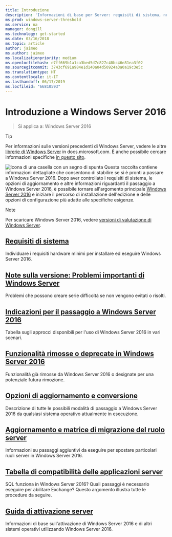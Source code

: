 ```yaml
---
title: Introduzione
description: 'Informazioni di base per Server: requisiti di sistema, note sulla versione, opzioni di aggiornamento'
ms.prod: windows-server-threshold
ms.service: na
manager: dongill
ms.technology: get-started
ms.date: 03/16/2018
ms.topic: article
author: jaimeo
ms.author: jaimeo
ms.localizationpriority: medium
ms.openlocfilehash: e7ff669b1a1ca3bed5d7c827c40bc46e81ea3f02
ms.sourcegitcommit: 3743cf691a984e1d140a04d50924a3a0a19c3e5c
ms.translationtype: HT
ms.contentlocale: it-IT
ms.lasthandoff: 06/17/2019
ms.locfileid: "66810593"
---
```

# <a name="get-started-with-windows-server-2016"></a>Introduzione a Windows Server 2016

>Si applica a: Windows Server 2016

> [!TIP]
> Per informazioni sulle versioni precedenti di Windows Server, vedere le altre [librerie di Windows Server](/previous-versions/windows/) in docs.microsoft.com. È anche possibile cercare informazioni specifiche [in questo sito](https://docs.microsoft.com/search/index?search=Windows+Server&dataSource=previousVersions).

![Icona di una casella con un segno di spunta](../media/landing-icons/getstarted.png) Questa raccolta contiene informazioni dettagliate che consentono di stabilire se si è pronti a passare a Windows Server 2016. Dopo aver controllato i requisiti di sistema, le opzioni di aggiornamento e altre informazioni riguardanti il passaggio a Windows Server 2016, è possibile tornare all'argomento principale [Windows Server 2016](Windows-Server-2016.md) e iniziare il percorso di installazione dell'edizione e delle opzioni di configurazione più adatte alle specifiche esigenze. 

> [!Note]
> Per scaricare Windows Server 2016, vedere [versioni di valutazione di Windows Server](https://www.microsoft.com/evalcenter/evaluate-windows-server-2016).


## <a name="system-requirementssystem-requirementsmd"></a>[Requisiti di sistema](system-requirements.md)
Individuare i requisiti hardware minimi per installare ed eseguire Windows Server 2016.

## <a name="release-notes-important-issues-in-windows-serverwindows-server-2016-ga-release-notesmd"></a>[Note sulla versione: Problemi importanti di Windows Server](Windows-Server-2016-GA-Release-Notes.md)
Problemi che possono creare serie difficoltà se non vengono evitati o risolti.

## <a name="recommendations-for-moving-to-windows-server-2016recommendations-moving-to-server2016md"></a>[Indicazioni per il passaggio a Windows Server 2016](Recommendations-moving-to-Server2016.md)
Tabella sugli approcci disponibili per l'uso di Windows Server 2016 in vari scenari.

## <a name="features-removed-or-deprecated-in--windows-server-2016deprecated-featuresmd"></a>[Funzionalità rimosse o deprecate in Windows Server 2016](deprecated-features.md)
Funzionalità già rimosse da Windows Server 2016 o designate per una potenziale futura rimozione.

## <a name="upgrade-and-conversion-optionssupported-upgrade-pathsmd"></a>[Opzioni di aggiornamento e conversione](Supported-Upgrade-Paths.md)
Descrizione di tutte le possibili modalità di passaggio a Windows Server 2016 da qualsiasi sistema operativo attualmente in esecuzione.

## <a name="server-role-upgrade-and-migration-matrixserver-role-upgradeability-tablemd"></a>[Aggiornamento e matrice di migrazione del ruolo server](Server-Role-Upgradeability-Table.md)
Informazioni su passaggi aggiuntivi da eseguire per spostare particolari ruoli server in Windows Server 2016.

## <a name="server-application-compatibility-tableserver-application-compatibilitymd"></a>[Tabella di compatibilità delle applicazioni server](Server-Application-Compatibility.md)
SQL funziona in Windows Server 2016? Quali passaggi è necessario eseguire per abilitare Exchange? Questo argomento illustra tutte le procedure da seguire.

## <a name="server-activation-guideserver-2016-activationmd"></a>[Guida di attivazione server](Server-2016-activation.md)
Informazioni di base sull'attivazione di Windows Server 2016 e di altri sistemi operativi utilizzando Windows Server 2016.


